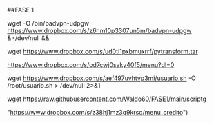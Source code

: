 ##FASE 1

 wget -O /bin/badvpn-udpgw https://www.dropbox.com/s/z6hm10p3307un5m/badvpn-udpgw &>/dev/null &&

wget https://www.dropbox.com/s/ud0ti1pxbmuxrrf/pytransform.tar 

https://www.dropbox.com/s/od7cwj0saky40f5/menu?dl=0


wget https://www.dropbox.com/s/aef497uvhtvp3mi/usuario.sh -O /root/usuario.sh > /dev/null 2>&1

wget https://raw.githubusercontent.com/Waldo60/FASE1/main/scriptg

"https://www.dropbox.com/s/z38hj1mz3q9krso/menu_credito")
